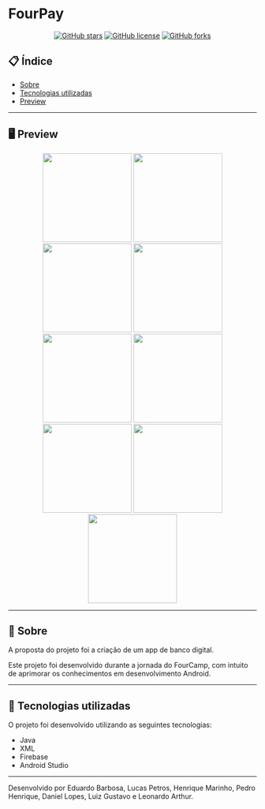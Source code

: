# FourPay

<div align="center">

[![GitHub stars](https://img.shields.io/github/stars/eduardob737/FourPay)](https://github.com/eduardob737/FourPay/stargazers) <space>
[![GitHub license](https://img.shields.io/github/license/eduardob737/FourPay)](https://github.com/eduardob737/FourPay/blob/main/LICENSE) <space>
[![GitHub forks](https://img.shields.io/github/forks/eduardob737/FourPay)](https://github.com/eduardob737/FourPay/network/members)

</div>
  

## 📋 Índice



- [Sobre](#-Sobre)
- [Tecnologias utilizadas](#-Tecnologias-utilizadas)
- [Preview](#-Preview)



---



## 🖥 Preview



<div align="center">
<img src="https://user-images.githubusercontent.com/82883174/155199197-2784d121-f2b5-47d9-907e-6f1833700bdb.png" width="180">
<img src="https://user-images.githubusercontent.com/82883174/155199182-7341d868-3148-433c-8586-2c49e4be9100.png" width="180">
<img src="https://user-images.githubusercontent.com/82883174/155199190-8f30c7dc-0b92-4db2-b097-4485386782df.png" width="180">
<img src="https://user-images.githubusercontent.com/82883174/155199195-cc74f05b-2634-4a2a-91e9-7ca3cb9ea013.png" width="180">
<img src="https://user-images.githubusercontent.com/82883174/155199180-6c6739e2-7869-4de8-bf0a-a7e768acae8a.png" width="180">
<img src="https://user-images.githubusercontent.com/82883174/155199170-186ac64f-aea2-4309-8fe6-03d760872244.png" width="180">
<img src="https://user-images.githubusercontent.com/82883174/155199183-feeeb28a-aafc-4136-b9aa-b6cdbb3fbcf2.png" width="180">
<img src="https://user-images.githubusercontent.com/82883174/155199187-119c4f99-8b4d-4b74-a6cc-53fb5a385711.png" width="180">
<img src="https://user-images.githubusercontent.com/82883174/155199189-5f40e8bd-7034-498f-b7a9-81c8fa2df295.png" width="180">
</div>



---



## 📖 Sobre



A proposta do projeto foi a criação de um app de banco digital.

Este projeto foi desenvolvido durante a jornada do FourCamp, com intuito de aprimorar os conhecimentos em desenvolvimento Android.



---



## 🚀 Tecnologias utilizadas



O projeto foi desenvolvido utilizando as seguintes tecnologias:



- Java
- XML
- Firebase
- Android Studio



---




Desenvolvido por Eduardo Barbosa, Lucas Petros, Henrique Marinho, Pedro Henrique, Daniel Lopes, Luiz Gustavo e Leonardo Arthur.
